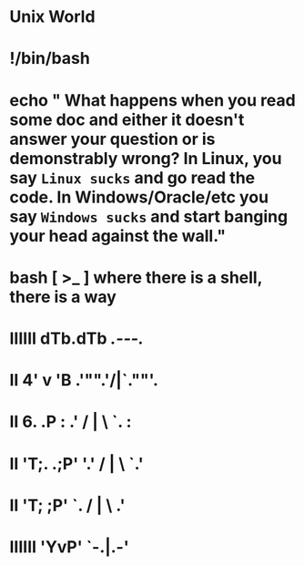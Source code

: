 # Unix World

# !/bin/bash

# echo " What happens when you read some doc and either it doesn't answer your question or is demonstrably wrong? In Linux, you say `Linux sucks` and go read the code. In Windows/Oracle/etc you say `Windows sucks` and start banging your head against the wall."


# bash [ >_ ]  where there is a shell, there is a way



# IIIIII    dTb.dTb        _.---._
#   II     4'  v  'B   .'"".'/|\`.""'.
#   II     6.     .P  :  .' / | \ `.  :
#   II     'T;. .;P'  '.'  /  |  \  `.'
#   II      'T; ;P'    `. /   |   \ .'
# IIIIII     'YvP'       `-.__|__.-'



